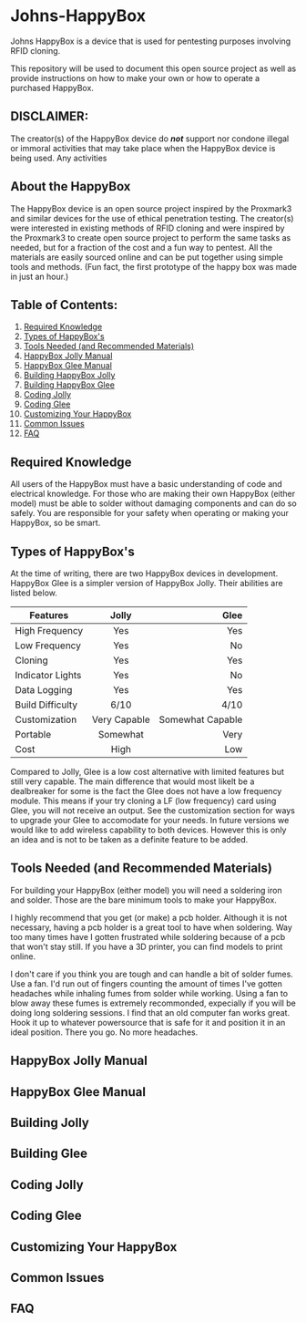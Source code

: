 # Johns-HappyBox
Johns HappyBox is a device that is used for pentesting purposes involving RFID cloning.

This repository will be used to document this open source project as well as provide instructions on how to make your own or how to operate a purchased HappyBox.

## DISCLAIMER:
The creator(s) of the HappyBox device do ***not*** support nor condone illegal or immoral activities that may take place when the HappyBox device is being used. Any activities

## About the HappyBox

The HappyBox device is an open source project inspired by the Proxmark3 and similar devices for the use of ethical penetration testing. The creator(s) were interested in existing methods of RFID cloning and were inspired by the Proxmark3 to create open source project to perform the same tasks as needed, but for a fraction of the cost and a fun way to pentest. All the materials are easily sourced online and can be put together using simple tools and methods. (Fun fact, the first prototype of the happy box was made in just an hour.)

## Table of Contents:

1. [Required Knowledge](https://github.com/JohnathanAlonzo/Johns-HappyBox/blob/main/README.md#required-knowledge)
2. [Types of HappyBox's](https://github.com/JohnathanAlonzo/Johns-HappyBox/blob/main/README.md#types-of-happyboxs)
3. [Tools Needed (and Recommended Materials)](https://github.com/JohnathanAlonzo/Johns-HappyBox/blob/main/README.md#tools-needed-and-recommended-materials)
4. [HappyBox Jolly Manual](https://github.com/JohnathanAlonzo/Johns-HappyBox/blob/main/README.md#happybox-jolly-manual)
5. [HappyBox Glee Manual](https://github.com/JohnathanAlonzo/Johns-HappyBox/blob/main/README.md#happybox-glee-manual)
6. [Building HappyBox Jolly](https://github.com/JohnathanAlonzo/Johns-HappyBox/blob/main/README.md#building-jolly)
7. [Building HappyBox Glee](https://github.com/JohnathanAlonzo/Johns-HappyBox/blob/main/README.md#building-glee)
8. [Coding Jolly](https://github.com/JohnathanAlonzo/Johns-HappyBox/blob/main/README.md#coding-jolly)
9. [Coding Glee](https://github.com/JohnathanAlonzo/Johns-HappyBox/blob/main/README.md#coding-glee)
10. [Customizing Your HappyBox](https://github.com/JohnathanAlonzo/Johns-HappyBox/blob/main/README.md#customizing-your-happybox)
11. [Common Issues](https://github.com/JohnathanAlonzo/Johns-HappyBox/blob/main/README.md#common-issues)
12. [FAQ](https://github.com/JohnathanAlonzo/Johns-HappyBox/blob/main/README.md#faq)


## Required Knowledge

All users of the HappyBox must have a basic understanding of code and electrical knowledge. For those who are making their own HappyBox (either model) must be able to solder without damaging components and can do so safely. You are responsible for your safety when operating or making your HappyBox, so be smart.

## Types of HappyBox's

At the time of writing, there are two HappyBox devices in development. HappyBox Glee is a simpler version of HappyBox Jolly. Their abilities are listed below.

| Features        | Jolly           | Glee  |
| ------------- |:-------------:| -----:|
| High Frequency      | Yes | Yes |
| Low Frequency      | Yes      |   No |
| Cloning | Yes      |    Yes |
| Indicator Lights      | Yes | No |
| Data Logging      | Yes      |   Yes |
| Build Difficulty | 6/10      |    4/10 |
| Customization      | Very Capable | Somewhat Capable |
| Portable      | Somewhat      |   Very |
| Cost | High      |    Low |

Compared to Jolly, Glee is a low cost alternative with limited features but still very capable. The main difference that would most likelt be a dealbreaker for some is the fact the Glee does not have a low frequency module. This means if your try cloning a LF (low frequency) card using Glee, you will not receive an output. See the customization section for ways to upgrade your Glee to accomodate for your needs. In future versions we would like to add wireless capability to both devices. However this is only an idea and is not to be taken as a definite feature to be added.

## Tools Needed (and Recommended Materials)

For building your HappyBox (either model) you will need a soldering iron and solder. Those are the bare minimum tools to make your HappyBox.

I highly recommend that you get (or make) a pcb holder. Although it is not necessary, having a pcb holder is a great tool to have when soldering. Way too many times have I gotten frustrated while soldering because of a pcb that won't stay still. If you have a 3D printer, you can find models to print online.

I don't care if you think you are tough and can handle a bit of solder fumes. Use a fan. I'd run out of fingers counting the amount of times I've gotten headaches while inhaling fumes from solder while working. Using a fan to blow away these fumes is extremely recommonded, expecially if you will be doing long soldering sessions. I find that an old computer fan works great. Hook it up to whatever powersource that is safe for it and position it in an ideal position. There you go. No more headaches.

## HappyBox Jolly Manual

## HappyBox Glee Manual

## Building Jolly

## Building Glee

## Coding Jolly

## Coding Glee

## Customizing Your HappyBox

## Common Issues

## FAQ




